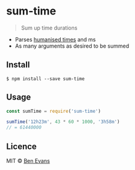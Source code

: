 # sum-time

> Sum up time durations

* Parses [humanised times](https://github.com/jkroso/parse-duration) and ms
* As many arguments as desired to be summed

## Install

    $ npm install --save sum-time

## Usage

```js
const sumTime = require('sum-time')

sumTime('12h23m', 43 * 60 * 1000, '3h58m')
// = 61440000
```

## Licence

MIT &copy; [Ben Evans](https://bencevans.io)

